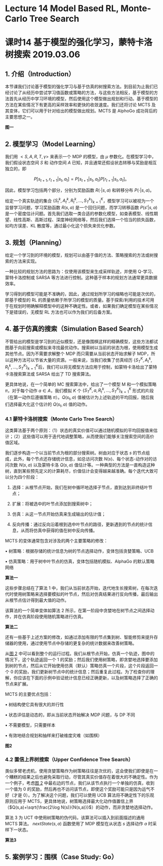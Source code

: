 # Lecture 14 Model Based RL, Monte-Carlo Tree Search

# 课时14 基于模型的强化学习，蒙特卡洛树搜索 2019.03.06

## 1. 介绍（Introduction）

本节课我们讨论基于模型的强化学习与基于仿真的树搜索方法。到目前为止我们已经讨论了从经历中尝试学习值函数或策略的方法，与这些方法相反，基于模型的方法首先从经历中学习环境的模型，然后使用这个模型做出规划和行动。基于模型的方法在某些情况下有更高的采样效率和更快的收敛速度。我们还将讨论 MCTS 及其变体，它们可以用于针对给出的模型做出规划。MCTS 是 AlphoGo 成功背后的主要思想之一。

**图一**

## 2. 模型学习（Model Learning）

我们用 $<S,A,R,T,\gamma>$ 来表示一个 MDP 的模型，由 $\mu$ 参数化。在模型学习中，我们假设状态空间 $S$ 和 动作空间 $A$ 已知，并且通常还假设状态转移与奖励是相互独立的，即

$$
P[s_{t+1},r_{t+1}|s_t,a_t] = P[s_{t+1}|s_t,a_t]P[r_{t+1}|s_t,a_t]。
$$

因此，模型学习包括两个部分，分别为奖励函数 $R(\cdot|s,a)$ 和转移分布 $P(\cdot|s,a)$。

给定一个真实轨迹的集合 $\{S_t^k,A_t^k,R_t^k,...,S_T^k\}_{k=1}^{K}$，模型学习可以被视为一个监督学习问题，学习奖励函数 $R(s,a)$ 是一个回归问题，而学习转移函数 $P(s'|s,a)$ 是一个密度估计问题。首先我们选取一类合适的参数化模型，如查表模型、线性期望、线性高斯、高斯过程、深度神经网络等，然后我们选择一个恰当的损失函数，如均方误差、KL 散度等，通过最小化这个损失来优化参数。

## 3. 规划（Planning）

给定一个学习到的环境的模型，规划可以由基于值的方法、策略搜索的方法或树搜索的方法来实现。

一种比较的规划方法的思路为：仅使用该模型来生成采样轨迹，并使用 Q-学习、蒙特卡洛控制或 SARSA 等方法进行控制。这种基于样本的规划方法通常更具数据效率。

学习得到的模型可能是不准确的，因此，通过规划所学习的缩略也可能是次优的，即基于模型的 RL 的质量依赖于所学习的模型的质量。基于探索/利用的技术可用于在规划时明确解释模型中的这种不确定性。或者，如果我们确定模型在某些情况下是错误的，无模型 RL 方法也可以作为我们的后备方案。

## 4. 基于仿真的搜索（Simulation Based Search）

不管给出的模型是学习到的近似模型，还是像围棋这样的精确模型，这些方法都试图基于向前搜索或模拟来寻找最优动作。搜索树以当前的状态为根，使用模型生成其他节点。因为不需要求解整个 MDP 而只需要从当前状态开始求解子 MDP，所以这种方法可以节省大量的资源。一般来说，当我们收集了仿真经历 $\{S_T^K,A_t^k,R_t^k,...,S_T^K\}_{k=1}^{K}$后，我们可以将无模型方法应用于控制，如蒙特卡洛给出了蒙特卡洛搜索算法或 SARSA 给出了 TD 搜索算法。

更具体地说，在一个简单的 MC 搜索算法中，给出了一个模型 M 和一个模拟策略 $\pi$，对于每个动作 $a\in A$，我们模拟 $K$ 个 $\{S_T^K,a,R_t^k,...,S_T^K\}_{k=1}^{K}$ 形式的片段（在第一动作后遵循策略 $\pi$）。$Q(s_t,a)$ 值被估计为上述轨迹的平均回报，随后我们选择最大化这个估计的 $Q(s_t,a)$ 值的动作。

### 4.1 蒙特卡洛树搜索（Monte Carlo Tree Search）

这类算法基于两个原则：（1）状态的真实价值可以通过随机模拟的平均回报值来估计；（2）这些值可以用于迭代地调整策略，从而使我们能够关注搜索空间的高价值区域。

我们逐步构造一个以当前节点为根的部分搜索树。树由对应于状态 $s$ 的节点组成，此外，每个节点还存储统计信息，如总访问次数 $N(s)$、每个状态-动作对的访问次数 $N(s,a)$ 以及蒙特卡洛 $Q(s,a)$ 值估计等。一种典型的方法是一直构造这种树，直到某些预先定义的计算耗尽，价值估计会变得越来越准确。每个迭代大致可以分为四个阶段：

1. 选择：从根节点开始，我们在树中循环地选择子节点，直到达到非终结叶节点；

2. 扩展：将被选中的叶节点添加到搜索树中；

3. 仿真：从这一节点开始仿真来生成输出的估计值；

4. 反向传播：通过反向沿着根到选中叶节点的路径，更新遇到的节点的统计信息，从而将仿真中获得的值在树中反向传播。

MCTS 的变体通常包含对涉及的两个主要策略的修改：

$\bullet$ 树策略：根据存储的统计信息为树的节点选择动作，变体包括贪婪策略、UCB

$\bullet$ 仿真策略：用于树中叶节点的仿真，变体包括随机模拟、AlphaGo 的默认策略网络

**算法一**

这些步骤总结在了算法 1 中，我们从当前状态开始，迭代地生长搜索树，在每次迭代时使用树策略来选择要模拟的叶节点，然后对仿真结果进行反向传播，最后输出从根节点估计得到最大值的动作。

该算法的一个简单变体如算法 2 所示，在第一阶段中贪婪地在树节点之间选择动作，并在仿真阶段使用随机策略进行仿真。

**算法二**

还有一些基于上述方案的修改，如通过添加有限的节点集到树、智能修剪来提升存储器的使用，通过使用节点中存储的更复杂的统计数据来改善树策略。

从[图 2](#fig2) 中可以看到整个的运行过程。我们从根节点开始，仿真一个轨迹，图中的情况下，这个轨迹返回一个 1 的奖励；然后我们使用树策略，即贪婪地选择要添加到树的节点，然后从它开始使用仿真（默认）策略仿真一个片段，这个片段返回一个 0 的奖励，我们更新树节点中的统计信息；然后重复此过程。为了检查你的理解，你应该在下面的示例中验证统计信息已经正确更新，以及树策略选择了正确的节点来扩展。

MCTS 的主要优点包括：

$\bullet$ 树结构使它具有很大的并行性

$\bullet$ 状态评估是动态的，即从当前状态开始解决 MDP 问题，与 DP 不同

$\bullet$ 不需要模型，只需要样本

$\bullet$ 有效地结合规划和抽样来打破维度灾难（如围棋）

**图2**

### 4.2 置信上界树搜索（Upper Confidence Tree Search）

类似多臂老虎机，使用贪婪策略作为树策略往往是次优的，这会使我们即使是在一个糟糕的结果之后也避免采取行动，尽管其真实价值存在着很大的不确定性。作为一个例子，考虑[图 2](#fig2) 中最右边的节点，我们从该节点执行一个单独的仿真，收到一个值为 0 的奖励，然后再也不访问该节点，即使这个奖励可能只是因为运气不好（才是 0）。为了解决这个问题，我们可以使用 UCB 算法将不确定性下的乐观原则应用于 MCTS，更具体地说，树策略选择最大化动作值置信上界（$Q(s,a)+\sqrt{\frac{2\log N(s)}{N(s,a)}}$）的动作，而非贪婪地选择动作。

算法 3 为 UCT 中使用树策略的伪代码，该算法可以插入到前面描述的通用 MCTS 算法。 $nextState(s,a)$ 函数使用了 MDP 模型在从状态 $s$ 选择动作 $a$ 时采样下一状态。

**算法3**

## 5. 案例学习：围棋（Case Study: Go）
